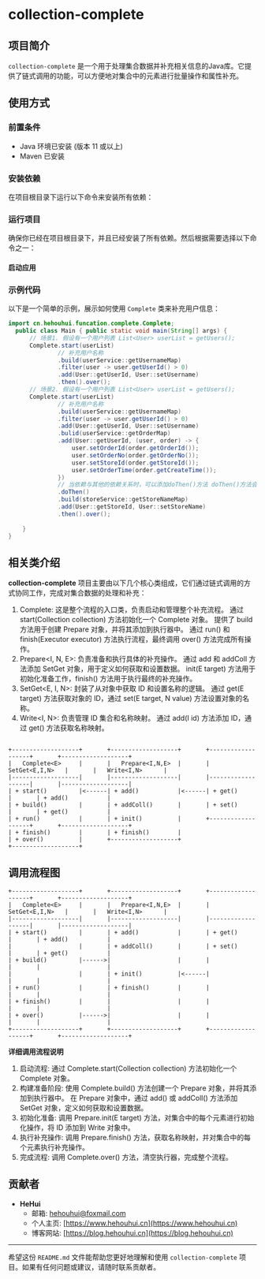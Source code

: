 # collection-complete

## 项目简介

`collection-complete` 是一个用于处理集合数据并补充相关信息的Java库。它提供了链式调用的功能，可以方便地对集合中的元素进行批量操作和属性补充。

## 使用方式

### 前置条件
- Java 环境已安装 (版本 11 或以上)
- Maven 已安装

### 安装依赖

在项目根目录下运行以下命令来安装所有依赖：

### 运行项目

确保你已经在项目根目录下，并且已经安装了所有依赖。然后根据需要选择以下命令之一：

#### 启动应用

### 示例代码

以下是一个简单的示例，展示如何使用 `Complete` 类来补充用户信息：

```java
import cn.hehouhui.funcation.complete.Complete;
  public class Main { public static void main(String[] args) {
      // 场景1. 假设有一个用户列表 List<User> userList = getUsers();
      Complete.start(userList)
              // 补充用户名称
              .build(userService::getUsernameMap)
              .filter(user -> user.getUserId() > 0)
              .add(User::getUserId, User::setUsername)
              .then().over();
      // 场景2. 假设有一个用户列表 List<User> userList = getUsers();
      Complete.start(userList)
              // 补充用户名称
              .build(userService::getUsernameMap)
              .filter(user -> user.getUserId() > 0)
              .add(User::getUserId, User::setUsername)
              .bulid(userService::getOrderMap)
              .add(User::getUserId, (user, order) -> {
                  user.setOrderId(order.getOrderId());
                  user.setOrderNo(order.getOrderNo());
                  user.setStoreId(order.getStoreId());
                  user.setOrderTime(order.getCreateTime());
              })
              // 当依赖与其他的依赖关系时，可以添加doThen()方法 doThen()方法会先结束一次循环补充并清空补充函数
              .doThen()
              .build(storeService::getStoreNameMap)
              .add(User::getStoreId, User::setStoreName)
              .then().over();
            
    }
}
```

## 相关类介绍
**collection-complete** 项目主要由以下几个核心类组成，它们通过链式调用的方式协同工作，完成对集合数据的处理和补充：
1. Complete<E>:
这是整个流程的入口类，负责启动和管理整个补充流程。
通过 start(Collection<E> collection) 方法初始化一个 Complete 对象。
提供了 build 方法用于创建 Prepare 对象，并将其添加到执行器中。
通过 run() 和 finish(Executor executor) 方法执行流程，最终调用 over() 方法完成所有操作。
2. Prepare<I, N, E>:
负责准备和执行具体的补充操作。
通过 add 和 addColl 方法添加 SetGet 对象，用于定义如何获取和设置数据。
init(E target) 方法用于初始化准备工作，finish() 方法用于执行最终的补充操作。
3. SetGet<E, I, N>:
封装了从对象中获取 ID 和设置名称的逻辑。
通过 get(E target) 方法获取对象的 ID，通过 set(E target, N value) 方法设置对象的名称。
4. Write<I, N>:
负责管理 ID 集合和名称映射。
通过 add(I id) 方法添加 ID，通过 get() 方法获取名称映射。

```text

+-------------------+       +-------------------+       +-------------------+       +-------------------+
|   Complete<E>     |       |   Prepare<I,N,E>  |       |   SetGet<E,I,N>   |       |   Write<I,N>      |
|-------------------|       |-------------------|       |-------------------|       |-------------------|
| + start()         |<------| + add()           |<------| + get()           |       | + add()           |
| + build()         |       | + addColl()       |       | + set()           |       | + get()           |
| + run()           |       | + init()          |       +-------------------+       +-------------------+
| + finish()        |       | + finish()        |
| + over()          |       +-------------------+
+-------------------+

```

## 调用流程图
```text
+-------------------+       +-------------------+       +-------------------+       +-------------------+
|   Complete<E>     |       |   Prepare<I,N,E>  |       |   SetGet<E,I,N>   |       |   Write<I,N>      |
|-------------------|       |-------------------|       |-------------------|       |-------------------|
| + start()         |       | + add()           |       | + get()           |       | + add()           |
|                   |       | + addColl()       |       | + set()           |       | + get()           |
| + build()         |------>|                   |       |                   |       |                   |
|                   |       | + init()          |<------|                   |       |                   |
| + run()           |       | + finish()        |       |                   |       |                   |
| + finish()        |       |                   |       |                   |       |                   |
| + over()          |------>|                   |       |                   |       |                   |
+-------------------+       +-------------------+       +-------------------+       +-------------------+
```

**详细调用流程说明**
  1. 启动流程:
    通过 Complete.start(Collection<E> collection) 方法初始化一个 Complete 对象。
  2. 构建准备阶段:
    使用 Complete.build() 方法创建一个 Prepare 对象，并将其添加到执行器中。
  在 Prepare 对象中，通过 add() 或 addColl() 方法添加 SetGet 对象，定义如何获取和设置数据。
  3. 初始化准备:
    调用 Prepare.init(E target) 方法，对集合中的每个元素进行初始化操作，将 ID 添加到 Write 对象中。
  4. 执行补充操作:
    调用 Prepare.finish() 方法，获取名称映射，并对集合中的每个元素执行补充操作。
  5. 完成流程:
    调用 Complete.over() 方法，清空执行器，完成整个流程。

## 贡献者

- **HeHui**
    - 邮箱: hehouhui@foxmail.com
    - 个人主页: [https://www.hehouhui.cn](https://www.hehouhui.cn)
    - 博客网站: [https://blog.hehouhui.cn](https://blog.hehouhui.cn)

---

希望这份 `README.md` 文件能帮助您更好地理解和使用 `collection-complete` 项目。如果有任何问题或建议，请随时联系贡献者。
